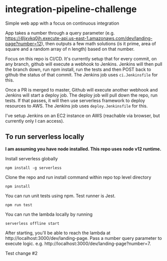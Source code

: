 # integration-pipeline-challenge
Simple web app with a focus on continuous integration 

App takes a number through a query parameter (e.g. https://4ljxvkq0jh.execute-api.us-east-1.amazonaws.com/dev/landing-page?number=12), then outputs a few math solutions (is it prime, area of square and a random array of n length) based on that number.

Focus on this repo is CI/CD. It's currently setup that for every commit, on any branch, github will execute a webhook to Jenkins. 
Jenkins will then pull the branch down, run npm install, run the tests and then POST back to github the status of that commit. The Jenkins job uses `ci.Jenkinsfile` for this.

Once a PR is merged to master, Github will execute another webhook and Jenkins will start a deploy job. The deploy job will pull down the repo, run tests. If that passes, it will then use serverless framework to deploy resources to AWS. The Jenkins job uses `deploy.Jenkinsfile` for this. 

I've setup Jenkins on an EC2 instance on AWS (reachable via browser, but currently only I can access).

## To run serverless locally

**I am assuming you have node installed. This repo uses node v12 runtime.**

Install serverless globally

`npm install -g serverless`

Clone the repo and run install command within repo top level directory

`npm install`

You can run unit tests using npm. Test runner is Jest.

`npm run test`

You can run the lambda locally by running

`serverless offline start`

After starting, you'll be able to reach the lambda at http://localhost:3000/dev/landing-page. Pass a number query parameter to execute logic. e.g. http://localhost:3000/dev/landing-page?number=7.

Test change #2
